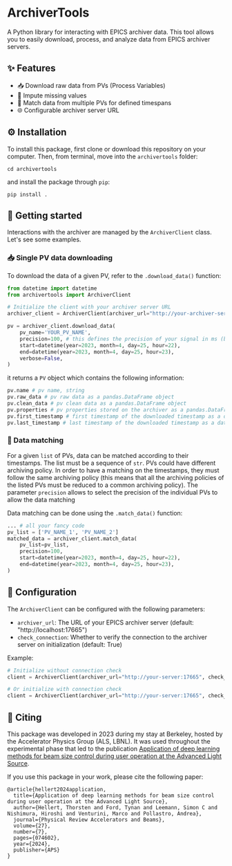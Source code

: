 # ArchiverTools

A Python library for interacting with EPICS archiver data. This tool allows you to easily download, process, and analyze data from EPICS archiver servers.

## ✨ Features

- 📥 Download raw data from PVs (Process Variables)
- 🧩 Impute missing values
- 🧮 Match data from multiple PVs for defined timespans
- 🌐 Configurable archiver server URL

## ⚙️ Installation

To install this package, first clone or download this repository on your computer. Then, from terminal, move into the `archivertools` folder:
```
cd archivertools
```
and install the package through `pip`:
```
pip install .
```

## 🚀 Getting started
Interactions with the archiver are managed by the `ArchiverClient` class. Let's see some examples.

### 📥 Single PV data downloading
To download the data of a given PV, refer to the `.download_data()` function:

``` python
from datetime import datetime
from archivertools import ArchiverClient

# Initialize the client with your archiver server URL
archiver_client = ArchiverClient(archiver_url="http://your-archiver-server")

pv = archiver_client.download_data(
    pv_name='YOUR_PV_NAME',
    precision=100, # this defines the precision of your signal in ms (bounded by the archiving policy)
    start=datetime(year=2023, month=4, day=25, hour=22),
    end=datetime(year=2023, month=4, day=25, hour=23),
    verbose=False,
)
```
it returns a `PV` object which contains the following information:
``` python
pv.name # pv name, string
pv.raw_data # pv raw data as a pandas.DataFrame object
pv.clean_data # pv clean data as a pandas.DataFrame object
pv.properties # pv properties stored on the archiver as a pandas.DataFrame object
pv.first_timestamp # first timestamp of the downloaded timestamp as a datetime object
pv.last_timestamp # last timestamp of the downloaded timestamp as a datetime object
```

### 🧮 Data matching
For a given `list` of PVs, data can be matched according to their timestamps. The list must be a sequence of `str`.
PVs could have different archiving policy. In order to have a matching on the timestamps, they must follow the same archiving policy (this means that all the archiving policies of the listed PVs must be reduced to a common archiving policy).
The parameter `precision` allows to select the precision of the individual PVs to allow the data matching

Data matching can be done using the `.match_data()` function:

``` python
... # all your fancy code
pv_list = ['PV_NAME_1', 'PV_NAME_2']
matched_data = archiver_client.match_data(
    pv_list=pv_list,
    precision=100,
    start=datetime(year=2023, month=4, day=25, hour=22),
    end=datetime(year=2023, month=4, day=25, hour=23),
)
``` 

## 🔧 Configuration

The `ArchiverClient` can be configured with the following parameters:
- `archiver_url`: The URL of your EPICS archiver server (default: "http://localhost:17665")
- `check_connection`: Whether to verify the connection to the archiver server on initialization (default: True)

Example:
```python
# Initialize without connection check
client = ArchiverClient(archiver_url="http://your-server:17665", check_connection=False)

# Or initialize with connection check
client = ArchiverClient(archiver_url="http://your-server:17665", check_connection=True)
```

## 📝 Citing
This package was developed in 2023 during my stay at Berkeley, hosted by the Accelerator Physics Group (ALS, LBNL). It was used throughout the experimental phase that led to the publication <a href="https://journals.aps.org/prab/abstract/10.1103/PhysRevAccelBeams.27.074602">Application of deep learning methods for beam size control during user operation at the Advanced Light Source</a>.

If you use this package in your work, please cite the following paper:
```
@article{hellert2024application,
  title={Application of deep learning methods for beam size control during user operation at the Advanced Light Source},
  author={Hellert, Thorsten and Ford, Tynan and Leemann, Simon C and Nishimura, Hiroshi and Venturini, Marco and Pollastro, Andrea},
  journal={Physical Review Accelerators and Beams},
  volume={27},
  number={7},
  pages={074602},
  year={2024},
  publisher={APS}
}
```